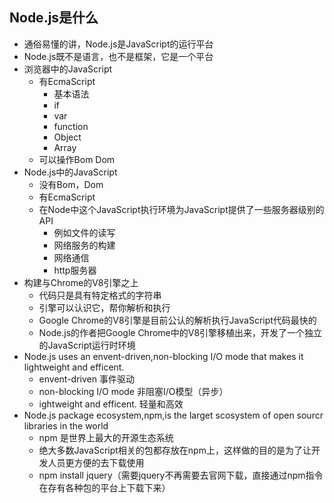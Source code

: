 ## Node.js是什么

- 通俗易懂的讲，Node.js是JavaScript的运行平台
- Node.js既不是语言，也不是框架，它是一个平台
- 浏览器中的JavaScript
  - 有EcmaScript
    - 基本语法
    - if
    - var
    - function
    - Object
    - Array
  - 可以操作Bom Dom
- Node.js中的JavaScript
  - 没有Bom，Dom
  - 有EcmaScript
  - 在Node中这个JavaScript执行环境为JavaScript提供了一些服务器级别的API
    - 例如文件的读写
    - 网络服务的构建
    - 网络通信
    - http服务器
- 构建与Chrome的V8引擎之上
  - 代码只是具有特定格式的字符串
  - 引擎可以认识它，帮你解析和执行
  - Google Chrome的V8引擎是目前公认的解析执行JavaScript代码最快的
  - Node.js的作者把Google Chrome中的V8引擎移植出来，开发了一个独立的JavaScript运行时环境
- Node.js uses an envent-driven,non-blocking I/O mode that makes it lightweight and efficent.
  - envent-driven 事件驱动
  - non-blocking I/O mode 非阻塞I/O模型（异步）
  - ightweight and efficent. 轻量和高效
- Node.js package ecosystem,npm,is the larget scosystem of open sourcr libraries in the world
  - npm 是世界上最大的开源生态系统
  - 绝大多数JavaScript相关的包都存放在npm上，这样做的目的是为了让开发人员更方便的去下载使用
  - npm install jquery（需要jquery不再需要去官网下载，直接通过npm指令在存有各种包的平台上下载下来）